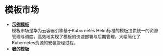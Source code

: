 # 模板市场<a name="cce_01_0019"></a>

-   **[示例模板](示例模板.md)**  
模板市场是华为云容器引擎基于Kubernetes Helm标准的模板提供统一的资源管理与调度，高效地实现了模板的快速部署与后期管理，大幅简化了Kubernetes资源的安装管理过程。
-   **[我的模板](我的模板.md)**  


